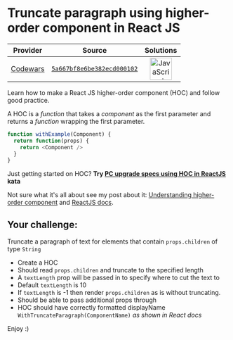 [_metadata_:generated]: - "true"

# Truncate paragraph using higher-order component in React JS

<!-- INFO TABLE BEGIN -->

| Provider                                        | Source                                                                               | Solutions                                                                                                                                                    |
| :---------------------------------------------: | :----------------------------------------------------------------------------------: | :----------------------------------------------------------------------------------------------------------------------------------------------------------: |
| [Codewars](../../../docs/providers/Codewars.md) | [`5a667bf8e6be382ecd000102`](https://www.codewars.com/kata/5a667bf8e6be382ecd000102) | [<img src="https://res.cloudinary.com/rascaltwo/image/upload/v1631924076/javascript_ehszr7.svg" alt="JavaScript" title="JavaScript" width="50" />](solve.js) |

<!-- INFO TABLE END -->

Learn how to make a React JS higher-order component (HOC) and follow good practice.

A HOC is a _function_ that takes a _component_ as the first parameter and returns a _function_ wrapping the first parameter.

```javascript
function withExample(Component) {
  return function(props) {
    return <Component />
  }
}
```

Just getting started on HOC? **Try [PC upgrade specs using HOC in ReactJS](https://www.codewars.com/kata/pc-upgrade-specs-using-hoc-in-reactjs) kata**

Not sure what it's all about see my post about it: [Understanding higher-order component](http://www.richardkotze.com/coding/understanding-higher-order-components) and [ReactJS docs](https://reactjs.org/docs/higher-order-components.html).

## Your challenge:

Truncate a paragraph of text for elements that contain `props.children` of type `String`

- Create a HOC
- Should read `props.children` and truncate to the specified length
- A `textLength` prop will be passed in to specify where to cut the text to
- Default `textLength` is 10
- If `textLength` is -1 then render `props.children` as is without truncating.
- Should be able to pass additional props through
- HOC should have correctly formatted displayName `WithTruncateParagraph(ComponentName)` _as shown in React docs_

Enjoy :)


